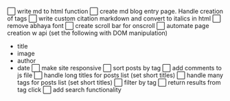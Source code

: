 ⬜ write md to html function
⬜ create md blog entry page. Handle creation of tags
⬜ write custom citation markdown and convert to italics in html
⬜ remove abhaya font
⬜ create scroll bar for onscroll
⬜ automate page creation w api (set the following with DOM manipulation)
- title
- image
- author
- date
⬜ make site responsive
⬜ sort posts by tag
⬜ add comments to js file
⬜ handle long titles for posts list (set short titles)
⬜ handle many tags for posts list (set short titles)
⬜ filter by tag
⬜ return results from tag click
⬜ add search functionality